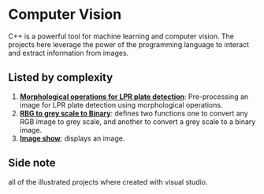 # Computer Vision

C++ is a powerful tool for machine learning and computer vision. The projects here leverage the power of the programming language to interact and extract information from images.

## Listed by complexity

1. [**Morphological operations for LPR plate detection**](Morphological%20operations/Morphological%20operations): Pre-processing an image for LPR plate detection using morphological operations.
2. [**RBG to grey scale to Binary**](RGB%20to%20Grey%20scale%20to%20Binary): defines two functions one to convert any RGB image to grey scale, and another to convert a grey scale to a binary image.
3. [**Image show**](show_image): displays an image.

## Side note

all of the illustrated projects where created with visual studio.
